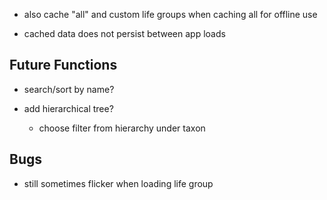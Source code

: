 + also cache "all" and custom life groups when caching all for offline use

+ cached data does not persist between app loads

## Future Functions
+ search/sort by name?

+ add hierarchical tree?
  + choose filter from hierarchy under taxon

## Bugs
+ still sometimes flicker when loading life group

